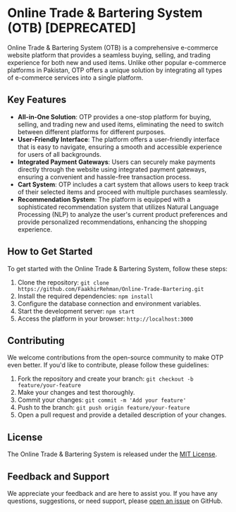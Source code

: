 # Online Trade & Bartering System (OTB) [DEPRECATED]

Online Trade & Bartering System (OTB) is a comprehensive e-commerce website platform that provides a seamless buying, selling, and trading experience for both new and used items. Unlike other popular e-commerce platforms in Pakistan, OTP offers a unique solution by integrating all types of e-commerce services into a single platform.

## Key Features

- **All-in-One Solution**: OTP provides a one-stop platform for buying, selling, and trading new and used items, eliminating the need to switch between different platforms for different purposes.
- **User-Friendly Interface**: The platform offers a user-friendly interface that is easy to navigate, ensuring a smooth and accessible experience for users of all backgrounds.
- **Integrated Payment Gateways**: Users can securely make payments directly through the website using integrated payment gateways, ensuring a convenient and hassle-free transaction process.
- **Cart System**: OTP includes a cart system that allows users to keep track of their selected items and proceed with multiple purchases seamlessly.
- **Recommendation System**: The platform is equipped with a sophisticated recommendation system that utilizes Natural Language Processing (NLP) to analyze the user's current product preferences and provide personalized recommendations, enhancing the shopping experience.

## How to Get Started

To get started with the Online Trade & Bartering System, follow these steps:

1. Clone the repository: `git clone https://github.com/FaakhirRehman/Online-Trade-Bartering.git`
2. Install the required dependencies: `npm install`
3. Configure the database connection and environment variables.
4. Start the development server: `npm start`
5. Access the platform in your browser: `http://localhost:3000`

## Contributing

We welcome contributions from the open-source community to make OTP even better. If you'd like to contribute, please follow these guidelines:

1. Fork the repository and create your branch: `git checkout -b feature/your-feature`
2. Make your changes and test thoroughly.
3. Commit your changes: `git commit -m 'Add your feature'`
4. Push to the branch: `git push origin feature/your-feature`
5. Open a pull request and provide a detailed description of your changes.

## License

The Online Trade & Bartering System is released under the [MIT License](LICENSE.md).

## Feedback and Support

We appreciate your feedback and are here to assist you. If you have any questions, suggestions, or need support, please [open an issue](https://github.com/FaakhirRehman/Online-Trade-Bartering/issues) on GitHub.

